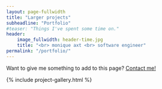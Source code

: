 ```yaml
---
layout: page-fullwidth
title: "Larger projects"
subheadline: "Portfolio"
#teaser: "Things I've spent some time on."
header:
    image_fullwidth: header-time.jpg
    title: "<br> monique axt <br> software engineer"
permalink: "/portfolio/"
---
```

Want to give me something to add to this page? <a href="{{ site.url }}{{ site.baseurl }}/contact/">Contact me!</a>

{% include project-gallery.html %}
